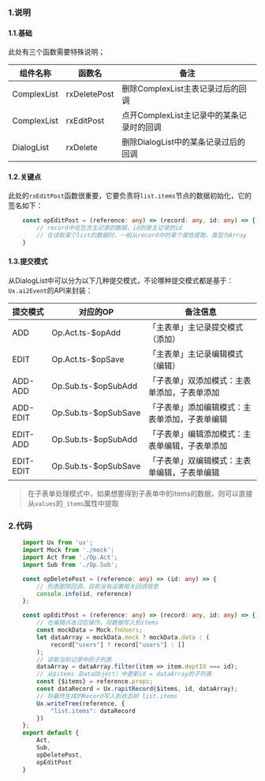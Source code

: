 ### 1.说明

#### 1.1.基础

此处有三个函数需要特殊说明；

|组件名称|函数名|备注|
|-|-|-|
|ComplexList|rxDeletePost|删除ComplexList主表记录过后的回调|
|ComplexList|rxEditPost|点开ComplexList主记录中的某条记录时的回调|
|DialogList|rxDelete|删除DialogList中的某条记录过后的回调|

#### 1.2.关键点

此处的`rxEditPost`函数很重要，它要负责将`list.items`节点的数据初始化，它的签名如下：

```typescript
    const opEditPost = (reference: any) => (record: any, id: any) => {
        // record中会包含主记录的数据，id则是主记录的id
        // 在读取某个list的数据时，一般从record中的某个属性提取，类型为Array
    }
```

#### 1.3.提交模式

从DialogList中可以分为以下几种提交模式，不论哪种提交模式都是基于：`Ux.ai2Event`的API来封装：

|提交模式|对应的OP|备注信息|
|-|-|-|
|ADD|Op.Act.ts-$opAdd|「主表单」主记录提交模式（添加）|
|EDIT|Op.Act.ts-$opSave|「主表单」主记录编辑模式（编辑）|
|ADD-ADD|Op.Sub.ts-$opSubAdd|「子表单」双添加模式：主表单添加，子表单添加|
|ADD-EDIT|Op.Sub.ts-$opSubSave|「子表单」添加编辑模式：主表单添加，子表单编辑|
|EDIT-ADD|Op.Sub.ts-$opSubAdd|「子表单」编辑添加模式：主表单编辑，子表单添加|
|EDIT-EDIT|Op.Sub.ts-$opSubSave|「子表单」双编辑模式：主表单编辑，子表单编辑|

> 在子表单处理模式中，如果想要得到子表单中的items的数据，则可以直接从`values`的`_items`属性中提取

### 2.代码

```typescript
    import Ux from 'ux';
    import Mock from './mock';
    import Act from './Op.Act';
    import Sub from './Op.Sub';

    const opDeletePost = (reference: any) => (id: any) => {
        // 列表删除回调，目前没有设置相关回调信息
        console.info(id, reference)
    };

    const opEditPost = (reference: any) => (record: any, id: any) => {
        // 在编辑点击过后操作，将数据写入到items
        const mockData = Mock.fnUsers;
        let dataArray = mockData.mock ? mockData.data : (
            record["users"] ? record["users"] : []
        );
        // 读取当前记录中的子列表
        dataArray = dataArray.filter(item => item.deptId === id);
        // 从$items（DataObject）中更新id = dataArray的子列表
        const {$items} = reference.props;
        const dataRecord = Ux.rapitRecord($items, id, dataArray);
        // 将最终生成的Record写入到状态树 list.items
        Ux.writeTree(reference, {
            "list.items": dataRecord
        })
    };
    export default {
        Act,
        Sub,
        opDeletePost,
        opEditPost
    }
```